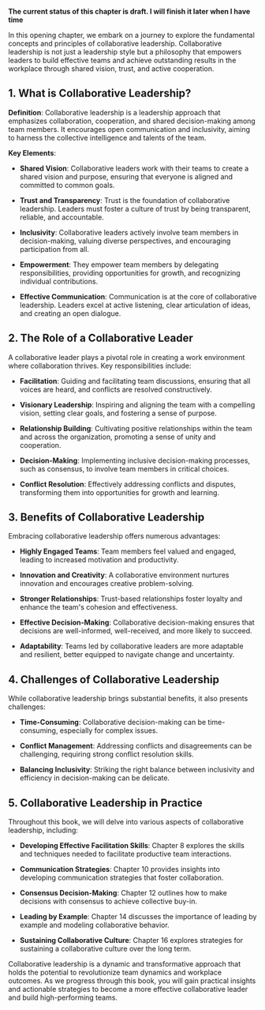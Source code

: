 **The current status of this chapter is draft. I will finish it later when I have time**

In this opening chapter, we embark on a journey to explore the fundamental concepts and principles of collaborative leadership. Collaborative leadership is not just a leadership style but a philosophy that empowers leaders to build effective teams and achieve outstanding results in the workplace through shared vision, trust, and active cooperation.

**1. What is Collaborative Leadership?**
----------------------------------------

**Definition**: Collaborative leadership is a leadership approach that emphasizes collaboration, cooperation, and shared decision-making among team members. It encourages open communication and inclusivity, aiming to harness the collective intelligence and talents of the team.

**Key Elements**:

* **Shared Vision**: Collaborative leaders work with their teams to create a shared vision and purpose, ensuring that everyone is aligned and committed to common goals.

* **Trust and Transparency**: Trust is the foundation of collaborative leadership. Leaders must foster a culture of trust by being transparent, reliable, and accountable.

* **Inclusivity**: Collaborative leaders actively involve team members in decision-making, valuing diverse perspectives, and encouraging participation from all.

* **Empowerment**: They empower team members by delegating responsibilities, providing opportunities for growth, and recognizing individual contributions.

* **Effective Communication**: Communication is at the core of collaborative leadership. Leaders excel at active listening, clear articulation of ideas, and creating an open dialogue.

**2. The Role of a Collaborative Leader**
-----------------------------------------

A collaborative leader plays a pivotal role in creating a work environment where collaboration thrives. Key responsibilities include:

* **Facilitation**: Guiding and facilitating team discussions, ensuring that all voices are heard, and conflicts are resolved constructively.

* **Visionary Leadership**: Inspiring and aligning the team with a compelling vision, setting clear goals, and fostering a sense of purpose.

* **Relationship Building**: Cultivating positive relationships within the team and across the organization, promoting a sense of unity and cooperation.

* **Decision-Making**: Implementing inclusive decision-making processes, such as consensus, to involve team members in critical choices.

* **Conflict Resolution**: Effectively addressing conflicts and disputes, transforming them into opportunities for growth and learning.

**3. Benefits of Collaborative Leadership**
-------------------------------------------

Embracing collaborative leadership offers numerous advantages:

* **Highly Engaged Teams**: Team members feel valued and engaged, leading to increased motivation and productivity.

* **Innovation and Creativity**: A collaborative environment nurtures innovation and encourages creative problem-solving.

* **Stronger Relationships**: Trust-based relationships foster loyalty and enhance the team's cohesion and effectiveness.

* **Effective Decision-Making**: Collaborative decision-making ensures that decisions are well-informed, well-received, and more likely to succeed.

* **Adaptability**: Teams led by collaborative leaders are more adaptable and resilient, better equipped to navigate change and uncertainty.

**4. Challenges of Collaborative Leadership**
---------------------------------------------

While collaborative leadership brings substantial benefits, it also presents challenges:

* **Time-Consuming**: Collaborative decision-making can be time-consuming, especially for complex issues.

* **Conflict Management**: Addressing conflicts and disagreements can be challenging, requiring strong conflict resolution skills.

* **Balancing Inclusivity**: Striking the right balance between inclusivity and efficiency in decision-making can be delicate.

**5. Collaborative Leadership in Practice**
-------------------------------------------

Throughout this book, we will delve into various aspects of collaborative leadership, including:

* **Developing Effective Facilitation Skills**: Chapter 8 explores the skills and techniques needed to facilitate productive team interactions.

* **Communication Strategies**: Chapter 10 provides insights into developing communication strategies that foster collaboration.

* **Consensus Decision-Making**: Chapter 12 outlines how to make decisions with consensus to achieve collective buy-in.

* **Leading by Example**: Chapter 14 discusses the importance of leading by example and modeling collaborative behavior.

* **Sustaining Collaborative Culture**: Chapter 16 explores strategies for sustaining a collaborative culture over the long term.

Collaborative leadership is a dynamic and transformative approach that holds the potential to revolutionize team dynamics and workplace outcomes. As we progress through this book, you will gain practical insights and actionable strategies to become a more effective collaborative leader and build high-performing teams.
